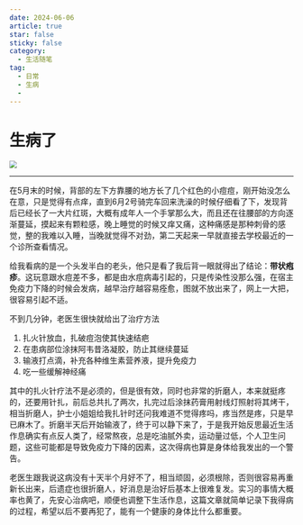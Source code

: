 ```yaml
---
date: 2024-06-06
article: true
star: false
sticky: false
category:
  - 生活随笔
tag:
  - 日常
  - 生病
  -
---
```


# 生病了

<img src="https://public-1308755698.cos.ap-chongqing.myqcloud.com//img/202406061431627.jpg" style="zoom: 80%;" />

<!-- more -->
---
在5月末的时候，背部的左下方靠腰的地方长了几个红色的小痘痘，刚开始没怎么在意，只是觉得有点痒，直到6月2号骑完车回来洗澡的时候仔细看了下，发现背后已经长了一大片红斑，大概有成年人一个手掌那么大，而且还在往腰部的方向逐渐蔓延，摸起来有颗粒感，晚上睡觉的时候又痒又痛，这种痛感是那种刺骨的感觉，整的我难以入睡，当晚就觉得不对劲，第二天起来一早就直接去学校最近的一个诊所查看情况。

给我看病的是一个头发半白的老头，他只是看了我后背一眼就得出了结论：**带状疱疹**。这玩意跟水痘差不多，都是由水痘病毒引起的，只是传染性没那么强，在宿主免疫力下降的时候会发病，越早治疗越容易痊愈，图就不放出来了，网上一大把，很容易引起不适。

不到几分钟，老医生很快就给出了治疗方法

1. 扎火针放血，扎破痘泡使其快速结疤
2. 在患病部位涂抹阿韦昔洛凝胶，防止其继续蔓延
3. 输液打点滴，补充各种维生素营养液，提升免疫力
4. 吃一些缓解神经痛

其中的扎火针疗法不是必须的，但是很有效，同时也非常的折磨人，本来就挺疼的，还要用针扎，前后总共扎了两次，扎完过后涂抹药膏用射线灯照射将其烤干，相当折磨人，护士小姐姐给我扎针时还问我难道不觉得疼吗，疼当然是疼，只是早已麻木了。折磨半天后开始输液了，终于可以静下来了，于是我开始反思最近生活作息确实有点反人类了，经常熬夜，总是吃油腻外卖，运动量过低，个人卫生问题，这些可能都是导致免疫力下降的因素，这次得病也算是身体给我发出的一个警告。

老医生跟我说这病没有十天半个月好不了，相当顽固，必须根除，否则很容易再重新长出来，后遗症也很折磨人，好消息是治好后基本上很难复发。实习的事情大概率也黄了，先安心治病吧，顺便也调整下生活作息，这篇文章就简单记录下我得病的过程，希望以后不要再犯了，能有一个健康的身体比什么都重要。